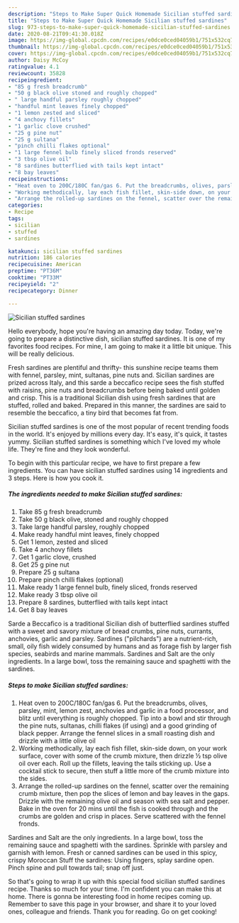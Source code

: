 ```yaml
---
description: "Steps to Make Super Quick Homemade Sicilian stuffed sardines"
title: "Steps to Make Super Quick Homemade Sicilian stuffed sardines"
slug: 973-steps-to-make-super-quick-homemade-sicilian-stuffed-sardines
date: 2020-08-21T09:41:30.018Z
image: https://img-global.cpcdn.com/recipes/e0dce0ced04059b1/751x532cq70/sicilian-stuffed-sardines-recipe-main-photo.jpg
thumbnail: https://img-global.cpcdn.com/recipes/e0dce0ced04059b1/751x532cq70/sicilian-stuffed-sardines-recipe-main-photo.jpg
cover: https://img-global.cpcdn.com/recipes/e0dce0ced04059b1/751x532cq70/sicilian-stuffed-sardines-recipe-main-photo.jpg
author: Daisy McCoy
ratingvalue: 4.1
reviewcount: 35828
recipeingredient:
- "85 g fresh breadcrumb"
- "50 g black olive stoned and roughly chopped"
- " large handful parsley roughly chopped"
- "handful mint leaves finely chopped"
- "1 lemon zested and sliced"
- "4 anchovy fillets"
- "1 garlic clove crushed"
- "25 g pine nut"
- "25 g sultana"
- "pinch chilli flakes optional"
- "1 large fennel bulb finely sliced fronds reserved"
- "3 tbsp olive oil"
- "8 sardines butterflied with tails kept intact"
- "8 bay leaves"
recipeinstructions:
- "Heat oven to 200C/180C fan/gas 6. Put the breadcrumbs, olives, parsley, mint, lemon zest, anchovies and garlic in a food processor, and blitz until everything is roughly chopped. Tip into a bowl and stir through the pine nuts, sultanas, chilli flakes (if using) and a good grinding of black pepper. Arrange the fennel slices in a small roasting dish and drizzle with a little olive oil"
- "Working methodically, lay each fish fillet, skin-side down, on your work surface, cover with some of the crumb mixture, then drizzle ½ tsp olive oil over each. Roll up the fillets, leaving the tails sticking up. Use a cocktail stick to secure, then stuff a little more of the crumb mixture into the sides."
- "Arrange the rolled-up sardines on the fennel, scatter over the remaining crumb mixture, then pop the slices of lemon and bay leaves in the gaps. Drizzle with the remaining olive oil and season with sea salt and pepper. Bake in the oven for 20 mins until the fish is cooked through and the crumbs are golden and crisp in places. Serve scattered with the fennel fronds."
categories:
- Recipe
tags:
- sicilian
- stuffed
- sardines

katakunci: sicilian stuffed sardines 
nutrition: 186 calories
recipecuisine: American
preptime: "PT36M"
cooktime: "PT33M"
recipeyield: "2"
recipecategory: Dinner

---
```



![Sicilian stuffed sardines](https://img-global.cpcdn.com/recipes/e0dce0ced04059b1/751x532cq70/sicilian-stuffed-sardines-recipe-main-photo.jpg)

Hello everybody, hope you're having an amazing day today. Today, we're going to prepare a distinctive dish, sicilian stuffed sardines. It is one of my favorites food recipes. For mine, I am going to make it a little bit unique. This will be really delicious.

Fresh sardines are plentiful and thrifty- this sunshine recipe teams them with fennel, parsley, mint, sultanas, pine nuts and. Sicilian sardines are prized across Italy, and this sarde a beccafico recipe sees the fish stuffed with raisins, pine nuts and breadcrumbs before being baked until golden and crisp. This is a traditional Sicilian dish using fresh sardines that are stuffed, rolled and baked. Prepared in this manner, the sardines are said to resemble the beccafico, a tiny bird that becomes fat from.

Sicilian stuffed sardines is one of the most popular of recent trending foods in the world. It's enjoyed by millions every day. It's easy, it's quick, it tastes yummy. Sicilian stuffed sardines is something which I've loved my whole life. They're fine and they look wonderful.


To begin with this particular recipe, we have to first prepare a few ingredients. You can have sicilian stuffed sardines using 14 ingredients and 3 steps. Here is how you cook it.

<!--inarticleads1-->

##### The ingredients needed to make Sicilian stuffed sardines:

1. Take 85 g fresh breadcrumb
1. Take 50 g black olive, stoned and roughly chopped
1. Take  large handful parsley, roughly chopped
1. Make ready handful mint leaves, finely chopped
1. Get 1 lemon, zested and sliced
1. Take 4 anchovy fillets
1. Get 1 garlic clove, crushed
1. Get 25 g pine nut
1. Prepare 25 g sultana
1. Prepare pinch chilli flakes (optional)
1. Make ready 1 large fennel bulb, finely sliced, fronds reserved
1. Make ready 3 tbsp olive oil
1. Prepare 8 sardines, butterflied with tails kept intact
1. Get 8 bay leaves


Sarde a Beccafico is a traditional Sicilian dish of butterflied sardines stuffed with a sweet and savory mixture of bread crumbs, pine nuts, currants, anchovies, garlic and parsley. Sardines (&#34;pilchards&#34;) are a nutrient-rich, small, oily fish widely consumed by humans and as forage fish by larger fish species, seabirds and marine mammals. Sardines and Salt are the only ingredients. In a large bowl, toss the remaining sauce and spaghetti with the sardines. 

<!--inarticleads2-->

##### Steps to make Sicilian stuffed sardines:

1. Heat oven to 200C/180C fan/gas 6. Put the breadcrumbs, olives, parsley, mint, lemon zest, anchovies and garlic in a food processor, and blitz until everything is roughly chopped. Tip into a bowl and stir through the pine nuts, sultanas, chilli flakes (if using) and a good grinding of black pepper. Arrange the fennel slices in a small roasting dish and drizzle with a little olive oil
1. Working methodically, lay each fish fillet, skin-side down, on your work surface, cover with some of the crumb mixture, then drizzle ½ tsp olive oil over each. Roll up the fillets, leaving the tails sticking up. Use a cocktail stick to secure, then stuff a little more of the crumb mixture into the sides.
1. Arrange the rolled-up sardines on the fennel, scatter over the remaining crumb mixture, then pop the slices of lemon and bay leaves in the gaps. Drizzle with the remaining olive oil and season with sea salt and pepper. Bake in the oven for 20 mins until the fish is cooked through and the crumbs are golden and crisp in places. Serve scattered with the fennel fronds.


Sardines and Salt are the only ingredients. In a large bowl, toss the remaining sauce and spaghetti with the sardines. Sprinkle with parsley and garnish with lemon. Fresh or canned sardines can be used in this spicy, crispy Moroccan Stuff the sardines: Using fingers, splay sardine open. Pinch spine and pull towards tail; snap off just. 

So that's going to wrap it up with this special food sicilian stuffed sardines recipe. Thanks so much for your time. I'm confident you can make this at home. There is gonna be interesting food in home recipes coming up. Remember to save this page in your browser, and share it to your loved ones, colleague and friends. Thank you for reading. Go on get cooking!
